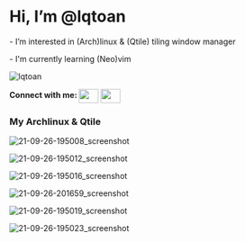 # Hi, I’m @lqtoan
<p>- I’m interested in (Arch)linux & (Qtile) tiling window manager</p>
<p>- I'm currently learning (Neo)vim</p>
<img src="https://github-readme-stats.vercel.app/api/top-langs?username=lqtoan&show_icons=true&locale=en&layout=compact&theme=nord" alt="lqtoan" />
</p>
<b> Connect with me: </b> <a href="https://www.facebook.com/lqtoann/"><img align="center" src="https://cdn.jsdelivr.net/npm/simple-icons@3.0.1/icons/facebook.svg" height="25" width="35" /></a> <a href="https://www.instagram.com/leq_toan/"><img align="center" src="https://cdn.jsdelivr.net/npm/simple-icons@3.0.1/icons/instagram.svg" height="25" width="35" /></a>




### My Archlinux & Qtile

![21-09-26-195008_screenshot](https://user-images.githubusercontent.com/89382043/134869671-4c6e9327-0e53-40d3-89ce-0d4d933be357.jpg)

![21-09-26-195012_screenshot](https://user-images.githubusercontent.com/89382043/134869753-b9727417-56ba-4832-bab1-9682e232b23e.jpg)

![21-09-26-195016_screenshot](https://user-images.githubusercontent.com/89382043/134870058-a567d3fa-075f-45b2-956e-275520ad14b8.jpg)

![21-09-26-201659_screenshot](https://user-images.githubusercontent.com/89382043/134870070-2ccf64bb-1c16-4744-8dce-7e5493c1f144.jpg)

![21-09-26-195019_screenshot](https://user-images.githubusercontent.com/89382043/134870078-032cda01-6166-4439-9d59-4b857678fe23.jpg)

![21-09-26-195023_screenshot](https://user-images.githubusercontent.com/89382043/134870089-6e5fe9fc-0b35-40d3-b720-41a9314cf9a2.jpg)

